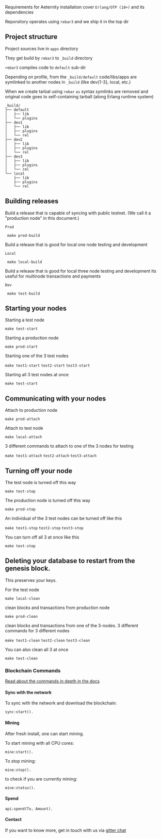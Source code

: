 
Requirements for Aeternity installation cover ```Erlang/OTP (18+)``` and its dependencies

Reporsitory operates using ```rebar3``` and we ship it in the top dir

## Project structure

Project sources live in ```apps``` directory

They get build by ```rebar3``` to ```_build``` directory

```rebar3``` compiles code to ```default``` sub-dir

Depending on profile, from the ```_build/default``` code/libs/apps are symlinked to another nodes in ```_build``` (like dev{1-3}, local, etc.)

When we create tarbal using ```rebar``` ```as``` syntax symlinks are removed and original code goes to self-containing tarball (along Erlang runtime system)

```
_build/
├── default
│   ├── lib
│   └── plugins
├── dev1
│   ├── lib
│   ├── plugins
│   └── rel
├── dev2
│   ├── lib
│   ├── plugins
│   └── rel
├── dev3
│   ├── lib
│   ├── plugins
│   └── rel
└── local
    ├── lib
    ├── plugins
    └── rel
```


## Building releases

Build a release that is capable of syncing with public testnet. (We call it a "production node" in this document.)

```Prod```

``` make prod-build```


Build a release that is good for local one node testing and development

```Local```

``` make local-build```

Build a release that is good for local three node testing and development
Its useful for multinode transactions and payments

```Dev```

``` make test-build```

## Starting your nodes

Starting a test node

``` make test-start ```

Starting a production node

``` make prod-start ```

Starting one of the 3 test nodes

``` make test1-start ``` ``` test2-start ``` ``` test3-start ```

Starting all 3 test nodes at once

``` make test-start ```

## Communicating with your nodes

Attach to production node

```
make prod-attach
```

Attach to test node

```
make local-attach
```

3 different commands to attach to one of the 3 nodes for testing

``` make test1-attach ``` ``` test2-attach ``` ``` test3-attach ```

## Turning off your node

The test node is turned off this way

``` make test-stop ```

The production node is turned off this way

``` make prod-stop ```

An individual of the 3 test nodes can be turned off like this

``` make test1-stop ``` ``` test2-stop ``` ``` test3-stop ```

You can turn off all 3 at once like this

``` make test-stop ```

## Deleting your database to restart from the genesis block.

This preserves your keys.

For the test node

```
make local-clean
```

clean blocks and transactions from production node

```
make prod-clean
```

clean blocks and transactions from one of the 3-nodes.
3 different commands for 3 different nodes

``` make test1-clean ``` ``` test2-clean ``` ``` test3-clean ```

You can also clean all 3 at once

``` make test-clean ```


### Blockchain Commands

[Read about the commands in depth in the docs](commands.md)


#### Sync with the network
To sync with the network and download the blockchain: 
```
sync:start().
```

#### Mining
After fresh install, one can start mining.

To start mining with all CPU cores: 
```
mine:start().
```
To stop mining:
```
mine:stop().
```
to check if you are currently mining:
```
mine:status().
```

#### Spend
```
api:spend(To, Amount).
```


#### Contact

If you want to know more, get in touch with us via [gitter chat](https://gitter.im/aeternity/Lobby)

